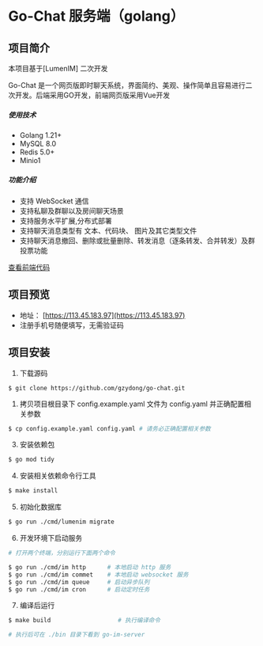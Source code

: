 # Go-Chat 服务端（golang）

## 项目简介

本项目基于[LumenIM] 二次开发

Go-Chat 是一个网页版即时聊天系统，界面简约、美观、操作简单且容易进行二次开发。后端采用GO开发，前端网页版采用Vue开发

##### 使用技术

- Golang 1.21+
- MySQL 8.0
- Redis 5.0+
- Minio1

##### 功能介绍

- 支持 WebSocket 通信
- 支持私聊及群聊以及房间聊天场景
- 支持服务水平扩展,分布式部署
- 支持聊天消息类型有 文本、代码块、 图片及其它类型文件
- 支持聊天消息撤回、删除或批量删除、转发消息（逐条转发、合并转发）及群投票功能

[查看前端代码](https://github.com/3thinkthendoit/go-chat-web)

## 项目预览

- 地址： [https://113.45.183.97](https://113.45.183.97)
- 注册手机号随便填写，无需验证码

## 项目安装

1. 下载源码

```git
$ git clone https://github.com/gzydong/go-chat.git
```

1. 拷贝项目根目录下 config.example.yaml 文件为 config.yaml 并正确配置相关参数

``` bash
$ cp config.example.yaml config.yaml # 请务必正确配置相关参数
```

3. 安装依赖包

``` bash
$ go mod tidy
```

4. 安装相关依赖命令行工具

``` bash
$ make install
```

5. 初始化数据库

``` bash
$ go run ./cmd/lumenim migrate
```

6. 开发环境下启动服务

``` bash
# 打开两个终端，分别运行下面两个命令

$ go run ./cmd/im http      # 本地启动 http 服务
$ go run ./cmd/im commet    # 本地启动 websocket 服务
$ go run ./cmd/im queue     # 启动异步队列
$ go run ./cmd/im cron      # 启动定时任务
```

7. 编译后运行

``` bash
$ make build                   # 执行编译命令

# 执行后可在 ./bin 目录下看到 go-im-server
```

